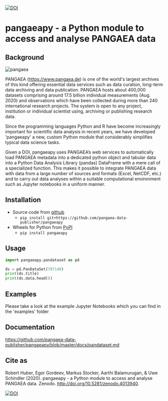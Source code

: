 [![DOI](https://zenodo.org/badge/DOI/10.5281/zenodo.4013941.svg)](https://doi.org/10.5281/zenodo.4013941)

# pangaeapy - a Python module to access and analyse PANGAEA data

## Background

![pangaea](https://pangaea.de/assets/v.0163d8ce3a8d13294b065fcbdc04aebc/layout-images/pangaea-logo.png) 

PANGAEA (https://www.pangaea.de) is one of the world's largest archives of this kind offering essential data services such as data curation, long-term data archiving and data publication. PANGAEA hosts about 400,000 datasets comprising around 17.5 billion individual measurements (Aug. 2020) and observations which have been collected during more than 240 international research projects. The system is open to any project, institution or individual scientist using, archiving or publishing research data.

Since the programming languages Python and R have become increasingly important for scientific data analysis in recent years, we have developed 'pangaeapy'  a new, custom Python module that considerably simplifies typical data science tasks. 

Given a DOI, pangaeapy uses PANGAEA’s web services to automatically load PANGAEA metadata into a dedicated python object and tabular data into a Python Data Analysis Library (pandas) DataFrame with a mere call of a specialized function. This makes it possible to integrate PANGAEA data with data from a large number of sources and formats (Excel, NetCDF, etc.) and to carry out data analyses within a suitable computational environment such as Jupyter notebooks in a uniform manner.

## Installation

* Source code from [github](https://github.com/pangaea-data-publisher/pangaeapy)
    * `pip install git+https://github.com/pangaea-data-publisher/pangaeapy`
* Wheels for Python from [PyPI](https://pypi.org/project/pangaeapy/)
    * `pip install pangaeapy`



## Usage

```python
import pangaeapy.pandataset as pd

ds = pd.PanDataSet(787140)
print(ds.title)
print(ds.data.head())
```

## Examples
Please take a look at the example Jupyter Notebooks which you can find in the 'examples' folder

## Documentation

https://github.com/pangaea-data-publisher/pangaeapy/blob/master/docs/pandataset.md

## Cite as
Robert Huber, Egor Gordeev, Markus Stocker, Aarthi Balamurugan, & Uwe Schindler (2020). pangaeapy - a Python module to access and analyse PANGAEA data. Zenodo. http://doi.org/10.5281/zenodo.4013940.

[![DOI](https://zenodo.org/badge/DOI/10.5281/zenodo.4013940.svg)](https://doi.org/10.5281/zenodo.4013940.)

